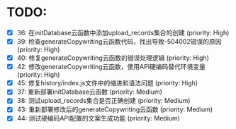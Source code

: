 # TODO:

- [x] 36: 在initDatabase云函数中添加upload_records集合的创建 (priority: High)
- [x] 39: 检查generateCopywriting云函数代码，找出导致-504002错误的原因 (priority: High)
- [x] 40: 修复generateCopywriting云函数的错误处理逻辑 (priority: High)
- [x] 42: 修改generateCopywriting云函数，使用API硬编码替代环境变量 (priority: High)
- [x] 45: 修复history/index.js文件中的缩进和语法问题 (priority: High)
- [x] 37: 重新部署initDatabase云函数 (priority: Medium)
- [x] 38: 测试upload_records集合是否正确创建 (priority: Medium)
- [x] 43: 重新部署修改后的generateCopywriting云函数 (priority: Medium)
- [x] 44: 测试硬编码API配置的文案生成功能 (priority: Medium)
